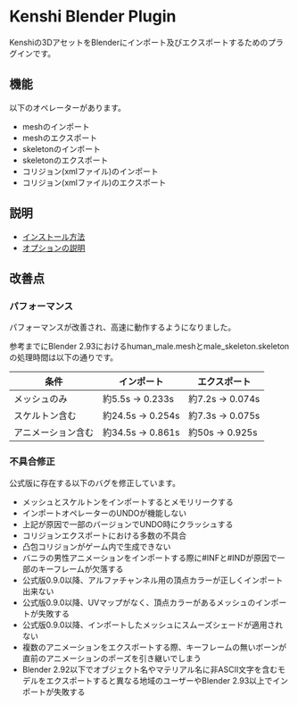 # Kenshi Blender Plugin

Kenshiの3DアセットをBlenderにインポート及びエクスポートするためのプラグインです。

## 機能
以下のオペレーターがあります。

- meshのインポート
- meshのエクスポート
- skeletonのインポート
- skeletonのエクスポート
- コリジョン(xmlファイル)のインポート
- コリジョン(xmlファイル)のエクスポート


## 説明

- [インストール方法](Installation-ja.md)
- [オプションの説明](Option_description-ja.md)


## 改善点

### パフォーマンス

パフォーマンスが改善され、高速に動作するようになりました。

参考までにBlender 2.93におけるhuman_male.meshとmale_skeleton.skeletonの処理時間は以下の通りです。

| 条件 | インポート | エクスポート |
| --- | --------- | ----------- |
| メッシュのみ | 約5.5s → 0.233s | 約7.2s → 0.074s |
| スケルトン含む | 約24.5s → 0.254s | 約7.3s → 0.075s |
| アニメーション含む | 約34.5s → 0.861s | 約50s → 0.925s |


### 不具合修正

公式版に存在する以下のバグを修正しています。
- メッシュとスケルトンをインポートするとメモリリークする
- インポートオペレーターのUNDOが機能しない
- 上記が原因で一部のバージョンでUNDO時にクラッシュする
- コリジョンエクスポートにおける多数の不具合
- 凸包コリジョンがゲーム内で生成できない
- バニラの男性アニメーションをインポートする際に#INFと#INDが原因で一部のキーフレームが欠落する
- 公式版0.9.0以降、アルファチャンネル用の頂点カラーが正しくインポート出来ない
- 公式版0.9.0以降、UVマップがなく、頂点カラーがあるメッシュのインポートが失敗する
- 公式版0.9.0以降、インポートしたメッシュにスムーズシェードが適用されない
- 複数のアニメーションをエクスポートする際、キーフレームの無いボーンが直前のアニメーションのポーズを引き継いでしまう
- Blender 2.92以下でオブジェクト名やマテリアル名に非ASCII文字を含むモデルをエクスポートすると異なる地域のユーザーやBlender 2.93以上でインポートが失敗する
